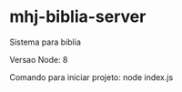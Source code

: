 # mhj-biblia-server
Sistema para biblia

Versao Node: 8

Comando para iniciar projeto: node index.js
